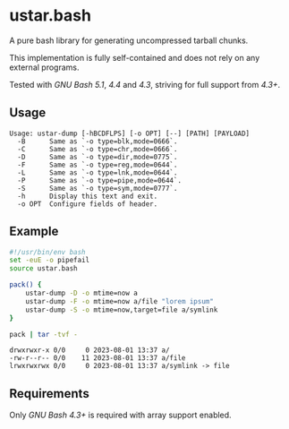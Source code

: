 # ustar.bash

A pure bash library for generating uncompressed tarball chunks.

This implementation is fully self-contained and does not rely on any external programs.

Tested with _GNU Bash 5.1_, _4.4_ and _4.3_, striving for full support from _4.3+_.

## Usage

```plain
Usage: ustar-dump [-hBCDFLPS] [-o OPT] [--] [PATH] [PAYLOAD]
  -B      Same as `-o type=blk,mode=0666`.
  -C      Same as `-o type=chr,mode=0666`.
  -D      Same as `-o type=dir,mode=0775`.
  -F      Same as `-o type=reg,mode=0644`.
  -L      Same as `-o type=lnk,mode=0644`.
  -P      Same as `-o type=pipe,mode=0644`.
  -S      Same as `-o type=sym,mode=0777`.
  -h      Display this text and exit.
  -o OPT  Configure fields of header.
```

## Example

```bash
#!/usr/bin/env bash
set -euE -o pipefail
source ustar.bash

pack() {
    ustar-dump -D -o mtime=now a
    ustar-dump -F -o mtime=now a/file "lorem ipsum"
    ustar-dump -S -o mtime=now,target=file a/symlink
}

pack | tar -tvf -
```
```plain
drwxrwxr-x 0/0     0 2023-08-01 13:37 a/
-rw-r--r-- 0/0    11 2023-08-01 13:37 a/file
lrwxrwxrwx 0/0     0 2023-08-01 13:37 a/symlink -> file
```

## Requirements

Only _GNU Bash 4.3+_ is required with array support enabled.
